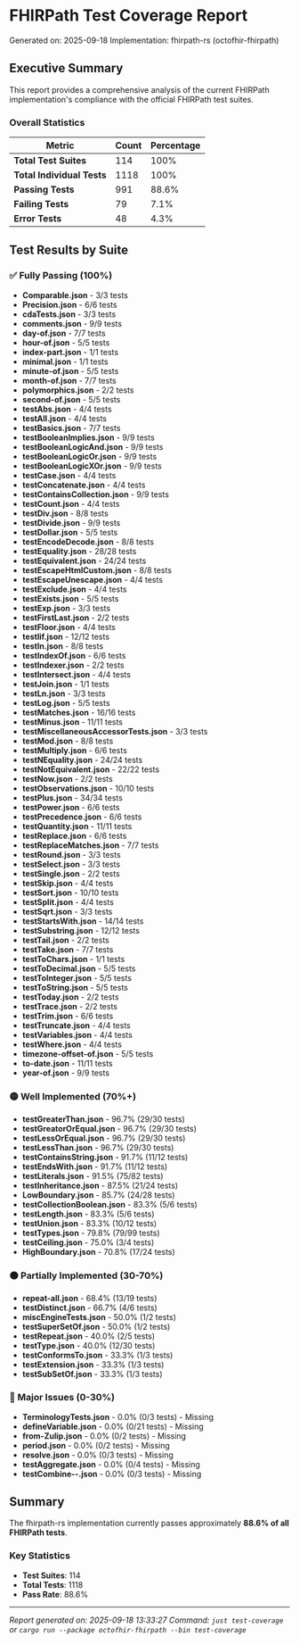 # FHIRPath Test Coverage Report

Generated on: 2025-09-18
Implementation: fhirpath-rs (octofhir-fhirpath)

## Executive Summary

This report provides a comprehensive analysis of the current FHIRPath implementation's compliance with the official FHIRPath test suites.

### Overall Statistics

| Metric | Count | Percentage |
|--------|-------|------------|
| **Total Test Suites** | 114 | 100% |
| **Total Individual Tests** | 1118 | 100% |
| **Passing Tests** | 991 | 88.6% |
| **Failing Tests** | 79 | 7.1% |
| **Error Tests** | 48 | 4.3% |

## Test Results by Suite

### ✅ Fully Passing (100%)

- **Comparable.json** - 3/3 tests
- **Precision.json** - 6/6 tests
- **cdaTests.json** - 3/3 tests
- **comments.json** - 9/9 tests
- **day-of.json** - 7/7 tests
- **hour-of.json** - 5/5 tests
- **index-part.json** - 1/1 tests
- **minimal.json** - 1/1 tests
- **minute-of.json** - 5/5 tests
- **month-of.json** - 7/7 tests
- **polymorphics.json** - 2/2 tests
- **second-of.json** - 5/5 tests
- **testAbs.json** - 4/4 tests
- **testAll.json** - 4/4 tests
- **testBasics.json** - 7/7 tests
- **testBooleanImplies.json** - 9/9 tests
- **testBooleanLogicAnd.json** - 9/9 tests
- **testBooleanLogicOr.json** - 9/9 tests
- **testBooleanLogicXOr.json** - 9/9 tests
- **testCase.json** - 4/4 tests
- **testConcatenate.json** - 4/4 tests
- **testContainsCollection.json** - 9/9 tests
- **testCount.json** - 4/4 tests
- **testDiv.json** - 8/8 tests
- **testDivide.json** - 9/9 tests
- **testDollar.json** - 5/5 tests
- **testEncodeDecode.json** - 8/8 tests
- **testEquality.json** - 28/28 tests
- **testEquivalent.json** - 24/24 tests
- **testEscapeHtmlCustom.json** - 8/8 tests
- **testEscapeUnescape.json** - 4/4 tests
- **testExclude.json** - 4/4 tests
- **testExists.json** - 5/5 tests
- **testExp.json** - 3/3 tests
- **testFirstLast.json** - 2/2 tests
- **testFloor.json** - 4/4 tests
- **testIif.json** - 12/12 tests
- **testIn.json** - 8/8 tests
- **testIndexOf.json** - 6/6 tests
- **testIndexer.json** - 2/2 tests
- **testIntersect.json** - 4/4 tests
- **testJoin.json** - 1/1 tests
- **testLn.json** - 3/3 tests
- **testLog.json** - 5/5 tests
- **testMatches.json** - 16/16 tests
- **testMinus.json** - 11/11 tests
- **testMiscellaneousAccessorTests.json** - 3/3 tests
- **testMod.json** - 8/8 tests
- **testMultiply.json** - 6/6 tests
- **testNEquality.json** - 24/24 tests
- **testNotEquivalent.json** - 22/22 tests
- **testNow.json** - 2/2 tests
- **testObservations.json** - 10/10 tests
- **testPlus.json** - 34/34 tests
- **testPower.json** - 6/6 tests
- **testPrecedence.json** - 6/6 tests
- **testQuantity.json** - 11/11 tests
- **testReplace.json** - 6/6 tests
- **testReplaceMatches.json** - 7/7 tests
- **testRound.json** - 3/3 tests
- **testSelect.json** - 3/3 tests
- **testSingle.json** - 2/2 tests
- **testSkip.json** - 4/4 tests
- **testSort.json** - 10/10 tests
- **testSplit.json** - 4/4 tests
- **testSqrt.json** - 3/3 tests
- **testStartsWith.json** - 14/14 tests
- **testSubstring.json** - 12/12 tests
- **testTail.json** - 2/2 tests
- **testTake.json** - 7/7 tests
- **testToChars.json** - 1/1 tests
- **testToDecimal.json** - 5/5 tests
- **testToInteger.json** - 5/5 tests
- **testToString.json** - 5/5 tests
- **testToday.json** - 2/2 tests
- **testTrace.json** - 2/2 tests
- **testTrim.json** - 6/6 tests
- **testTruncate.json** - 4/4 tests
- **testVariables.json** - 4/4 tests
- **testWhere.json** - 4/4 tests
- **timezone-offset-of.json** - 5/5 tests
- **to-date.json** - 11/11 tests
- **year-of.json** - 9/9 tests

### 🟡 Well Implemented (70%+)

- **testGreaterThan.json** - 96.7% (29/30 tests)
- **testGreatorOrEqual.json** - 96.7% (29/30 tests)
- **testLessOrEqual.json** - 96.7% (29/30 tests)
- **testLessThan.json** - 96.7% (29/30 tests)
- **testContainsString.json** - 91.7% (11/12 tests)
- **testEndsWith.json** - 91.7% (11/12 tests)
- **testLiterals.json** - 91.5% (75/82 tests)
- **testInheritance.json** - 87.5% (21/24 tests)
- **LowBoundary.json** - 85.7% (24/28 tests)
- **testCollectionBoolean.json** - 83.3% (5/6 tests)
- **testLength.json** - 83.3% (5/6 tests)
- **testUnion.json** - 83.3% (10/12 tests)
- **testTypes.json** - 79.8% (79/99 tests)
- **testCeiling.json** - 75.0% (3/4 tests)
- **HighBoundary.json** - 70.8% (17/24 tests)

### 🟠 Partially Implemented (30-70%)

- **repeat-all.json** - 68.4% (13/19 tests)
- **testDistinct.json** - 66.7% (4/6 tests)
- **miscEngineTests.json** - 50.0% (1/2 tests)
- **testSuperSetOf.json** - 50.0% (1/2 tests)
- **testRepeat.json** - 40.0% (2/5 tests)
- **testType.json** - 40.0% (12/30 tests)
- **testConformsTo.json** - 33.3% (1/3 tests)
- **testExtension.json** - 33.3% (1/3 tests)
- **testSubSetOf.json** - 33.3% (1/3 tests)

### 🔴 Major Issues (0-30%)

- **TerminologyTests.json** - 0.0% (0/3 tests) - Missing
- **defineVariable.json** - 0.0% (0/21 tests) - Missing
- **from-Zulip.json** - 0.0% (0/2 tests) - Missing
- **period.json** - 0.0% (0/2 tests) - Missing
- **resolve.json** - 0.0% (0/3 tests) - Missing
- **testAggregate.json** - 0.0% (0/4 tests) - Missing
- **testCombine--.json** - 0.0% (0/3 tests) - Missing

## Summary

The fhirpath-rs implementation currently passes approximately **88.6% of all FHIRPath tests**.

### Key Statistics
- **Test Suites**: 114
- **Total Tests**: 1118
- **Pass Rate**: 88.6%

---

*Report generated on: 2025-09-18 13:33:27*
*Command: `just test-coverage` or `cargo run --package octofhir-fhirpath --bin test-coverage`*

